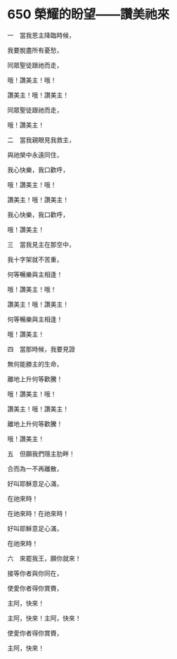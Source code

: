 # 650 榮耀的盼望——讚美祂來

一　當我恩主降臨時候，

我要脫盡所有憂愁，

同眾聖徒跟祂而走，

哦！讚美主！哦！

讚美主！哦！讚美主！

同眾聖徒跟祂而走，

哦！讚美主！

二　當我親眼見我救主，

與祂榮中永遠同住，

我心快樂，我口歡呼，

哦！讚美主！哦！

讚美主！哦！讚美主！

我心快樂，我口歡呼，

哦！讚美主！

三　當我見主在那空中，

我十字架就不苦重，

何等暢樂與主相逢！

哦！讚美主！哦！

讚美主！哦！讚美主！

何等暢樂與主相逢！

哦！讚美主！

四　當那時候，我要見證

無何能勝主的生命，

離地上升何等歡騰！

哦！讚美主！哦！

讚美主！哦！讚美主！

離地上升何等歡騰！

哦！讚美主！

五　但願我們隱主肋畔！

合而為一不再離散，

好叫耶穌意足心滿，

在祂來時！

在祂來時！在祂來時！

好叫耶穌意足心滿，

在祂來時！

六　來罷我王，願你就來！

接等你者與你同在，

使愛你者得你賞賚，

主阿，快來！

主阿，快來！主阿，快來！

使愛你者得你賞賚，

主阿，快來！

